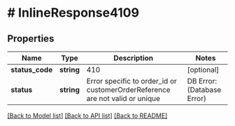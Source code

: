 # # InlineResponse4109

## Properties

Name | Type | Description | Notes
------------ | ------------- | ------------- | -------------
**status_code** | **string** | 410 | [optional]
**status** | **string** | Error specific to order_id or customerOrderReference are not valid or unique  | DB Error:(Database Error) | [optional]

[[Back to Model list]](../../README.md#models) [[Back to API list]](../../README.md#endpoints) [[Back to README]](../../README.md)
